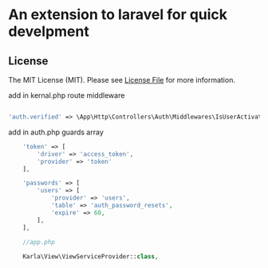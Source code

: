 # An extension to laravel for quick develpment


## License

The MIT License (MIT). Please see [License File](LICENSE.md) for more information.

add in kernal.php route middleware
```php

'auth.verified' => \App\Http\Controllers\Auth\Middlewares\IsUserActivate::class,
```

add in auth.php guards array
```php
    'token' => [
        'driver' => 'access_token',
        'provider' => 'token'
    ],
```

```php
    'passwords' => [
        'users' => [
            'provider' => 'users',
            'table' => 'auth_password_resets',
            'expire' => 60,
        ],
    ],
```

```php
    //app.php
    
    Karla\View\ViewServiceProvider::class,
```